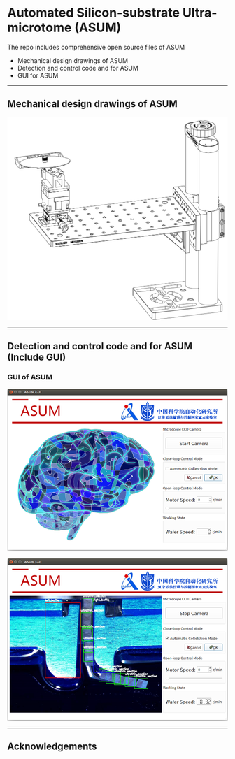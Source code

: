# Automated Silicon-substrate Ultra-microtome (ASUM) 
The repo includes comprehensive open source files of ASUM
- Mechanical design drawings of ASUM
- Detection and control code and for ASUM 
- GUI for ASUM

----

## Mechanical design drawings of ASUM
![alt](./show_pics/ASUM_mecha.png)


----

## Detection and control code and for ASUM (Include GUI)

### GUI of ASUM
![alt](./show_pics/GUI1.png)

![alt](./show_pics/GUI2.png)



----


## Acknowledgements
